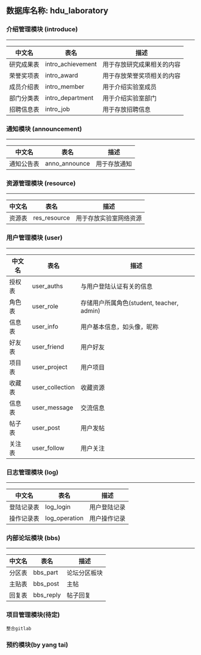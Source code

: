 ## 数据库名称: hdu_laboratory  

### 介绍管理模块 (introduce)
-------
| 中文名  |表名| 描述|
|--------|----|----|
| 研究成果表 | intro_achievement | 用于存放研究成果相关的内容 
| 荣誉奖项表 | intro_award | 用于存放荣誉奖项相关的内容
| 成员介绍表 | intro_member | 用于介绍实验室成员
| 部门分类表 | intro_department | 用于介绍实验室部门
| 招聘信息表 | intro_job | 用于存放招聘信息


### 通知模块 (announcement)
-------
| 中文名  |表名| 描述|
|--------|----|----|
| 通知公告表 | anno_announce | 用于存放通知


### 资源管理模块 (resource)
-------
| 中文名  |表名| 描述|
|--------|----|----|
| 资源表 | res_resource | 用于存放实验室网络资源


### 用户管理模块 (user)
-------
| 中文名  |表名| 描述|
|--------|----|----|
| 授权表 | user_auths | 与用户登陆认证有关的信息
| 角色表 | user_role  | 存储用户所属角色(student, teacher, admin)
| 信息表 | user_info  | 用户基本信息，如头像，昵称
| 好友表 | user_friend | 用户好友
| 项目表 | user_project | 用户项目
| 收藏表 | user_collection | 收藏资源
| 信息表 | user_message | 交流信息
| 帖子表 | user_post | 用户发帖
| 关注表 | user_follow | 用户关注


### 日志管理模块 (log)
-------
| 中文名  |表名| 描述|
|--------|----|----|
| 登陆记录表 | log_login | 用户登陆记录
| 操作记录表 | log_operation | 用户操作记录


### 内部论坛模块 (bbs)
-------
| 中文名  |表名| 描述|
|--------|----|----|
| 分区表 | bbs_part | 论坛分区板块
| 主贴表 | bbs_post | 主帖
| 回复表 | bbs_reply| 帖子回复



### 项目管理模块(待定)
    整合gitlab



### 预约模块(by yang tai)